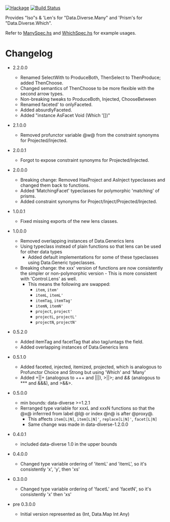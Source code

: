 [![Hackage](https://img.shields.io/hackage/v/data-diverse-lens.svg)](https://hackage.haskell.org/package/data-diverse-lens)
[![Build Status](https://secure.travis-ci.org/louispan/data-diverse-lens.png?branch=master)](http://travis-ci.org/louispan/data-diverse-lens)

Provides "Iso"s & 'Len's for "Data.Diverse.Many" and 'Prism's for "Data.Diverse.Which".

Refer to [ManySpec.hs](https://github.com/louispan/data-diverse-lens/blob/master/test/Data/Diverse/Lens/ManySpec.hs) and [WhichSpec.hs](https://github.com/louispan/data-diverse/blob/master/test/Data/Diverse/Lens/WhichSpec.hs) for example usages.

# Changelog

* 2.2.0.0
  - Renamed SelectWith to ProduceBoth, ThenSelect to ThenProduce; added ThenChoose.
  - Changed semantics of ThenChoose to be more flexible with the second arrow types.
  - Non-breaking tweaks to ProduceBoth, Injected, ChooseBetween
  - Renamed faceted' to onlyFaceted.
  - Added absurdlyFaceted.
  - Added "instance AsFacet Void (Which '[])"

* 2.1.0.0
  - Removed profunctor variable @w@ from the constraint synonyms for Projected/Injected.

* 2.0.0.1
  - Forgot to expose constraint synonyms for Projected/Injected.

* 2.0.0.0
  - Breaking change: Removed HasProject and AsInject typeclasses and changed them back to functions.
  - Added 'MatchingFacet' typeclasses for polymorphic 'matching' of prisms.
  - Added constraint synonyms for Project/Inject/Projected/Injected.

* 1.0.0.1
  - Fixed missing exports of the new lens classes.

* 1.0.0.0
  - Removed overlapping instances of Data.Generics lens
  - Using typeclass instead of plain functions so that lens can be used for other data types
    - Added default implementations for some of these typeclasses using Data.Generic typeclasses.
  - Breaking change: the xxx' version of functions are now consistently the simpler or non-polymorphic version    - This is more consistent with 'Control.Lens' as well.
    - This means the following are swapped:
      - `item`, `item'`
      - `itemL`, `itemL'`
      - `itemTag`, `itemTag'`
      - `itemN`, `itemN'`
      - `project`, `project'`
      - `projectL`, `projectL'`
      - `projectN`, `projectN'`

* 0.5.2.0
  - Added itemTag and facetTag that also tag/untags the field.
  - Added overlapping instances of Data.Generics lens

* 0.5.1.0
  - Added faceted, injected, itemized, projected, which is analogous to Profunctor Choice and Strong
    but using 'Which' and 'Many'
  - Added +||+ (analogous to +++ and |||), >||>; and *&&* (analogous to *** and &&&), and >&&>.

* 0.5.0.0
  - min bounds: data-diverse >=1.2.1
  - Rerranged type variable for xxxL and xxxN functions so that the
    @x@ inferrred from label @l@ or index @n@ is after @proxy@.
    - This affects `item[L|N]`, `item[L|N]'`, `replace[L|N]'`, `facet[L|N]`
    - Same change was made in data-diverse-1.2.0.0

* 0.4.0.1
  - included data-diverse 1.0 in the upper bounds

* 0.4.0.0
  - Changed type variable ordering of 'itemL' and 'itemL', so it's consistently 'x', 'y', then 'xs'

* 0.3.0.0
  - Changed type variable ordering of 'facetL' and 'facetN', so it's consistently 'x' then 'xs'

* pre 0.3.0.0
  - Initial version represented as (Int, Data.Map Int Any)
